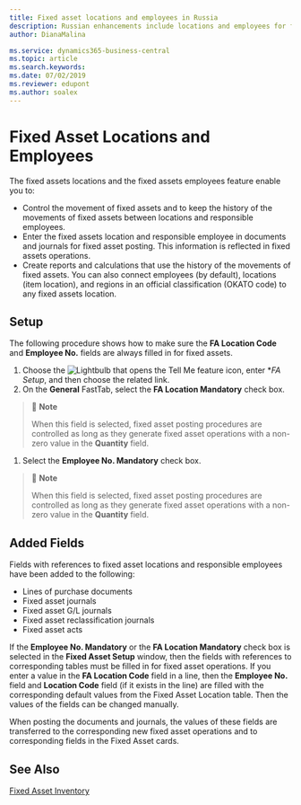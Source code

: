 ```yaml
---
title: Fixed asset locations and employees in Russia
description: Russian enhancements include locations and employees for fixed assets.
author: DianaMalina

ms.service: dynamics365-business-central
ms.topic: article
ms.search.keywords:
ms.date: 07/02/2019
ms.reviewer: edupont
ms.author: soalex
---
```


# Fixed Asset Locations and Employees

The fixed assets locations and the fixed assets employees feature enable you to: 

- Control the movement of fixed assets and to keep the history of the movements of fixed assets between locations and responsible employees.
- Enter the fixed assets location and responsible employee in documents and journals for fixed asset posting. This information is reflected in fixed assets operations.
- Create reports and calculations that use the history of the movements of fixed assets. You can also connect employees (by default), locations (item location), and regions in an official classification (OKATO code) to any fixed assets location.

 

## Setup 

The following procedure shows how to make sure the **FA Location Code** and **Employee No.** fields are always filled in for fixed assets. 

1. Choose the ![Lightbulb that opens the Tell Me feature](../../media/ui-search/search_small.png "Tell me what you want to do") icon, enter **FA Setup*, and then choose the related link.
2. On the **General** FastTab, select the **FA Location Mandatory** check box.

 

> :speech_balloon: **Note**
>
> When this field is selected, fixed asset posting procedures are controlled as long as they generate fixed asset operations with a non-zero value in the **Quantity** field.



1. Select the **Employee No. Mandatory** check box.

 

> :speech_balloon: **Note**
>
> When this field is selected, fixed asset posting procedures are controlled as long as they generate fixed asset operations with a non-zero value in the **Quantity** field.

 

## Added Fields 

Fields with references to fixed asset locations and responsible employees have been added to the following: 

- Lines of purchase documents
- Fixed asset journals
- Fixed asset G/L journals
- Fixed asset reclassification journals
- Fixed asset acts 

If the **Employee No. Mandatory** or the **FA Location Mandatory** check box is selected in the **Fixed Asset Setup** window, then the fields with references to corresponding tables must be filled in for fixed asset operations. If you enter a value in the **FA Location Code** field in a line, then the **Employee No.** field and **Location Code** field (if it exists in the line) are filled with the corresponding default values from the Fixed Asset Location table. Then the values of the fields can be changed manually.

When posting the documents and journals, the values of these fields are transferred to the corresponding new fixed asset operations and to corresponding fields in the Fixed Asset cards.

 

## See Also 

[Fixed Asset Inventory](Fixed-Asset-Inventory.md)
